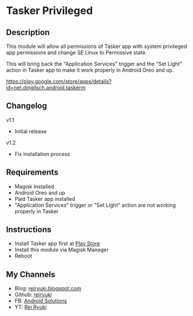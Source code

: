 # **Tasker Privileged**

## Description
This module will allow all permissions of Tasker app with system privileged app permissions and change SE Linux to Permissive state.

This will bring back the "Application Services" trigger and the "Set Light" action in Tasker app to make it work properly in Android Oreo and up.

https://play.google.com/store/apps/details?id=net.dinglisch.android.taskerm

## Changelog
v1.1
- Initial release

v1.2
- Fix installation process

## Requirements
- Magisk Installed
- Android Oreo and up
- Paid Tasker app installed
- "Application Services" trigger or "Set Light" action are not working properly in Tasker

## Instructions
- Install Tasker app first at [Play Store](https://play.google.com/store/apps/details?id=net.dinglisch.android.taskerm)
- Install this module via Magisk Manager
- Reboot

## My Channels
- Blog: [reiryuki.blogspot.com](https://reiryuki.blogspot.com)
- Github: [reiryuki](https://github.com/reiryuki/Tasker-Privileged-Magisk-Module)
- FB: [Android Solutions](https://m.facebook.com/rikiirawan99/?ref=bookmarks)
- YT: [Rei Ryuki](https://www.youtube.com/channel/UCAZBR3IAu-MSLwGXkZPYxag)
